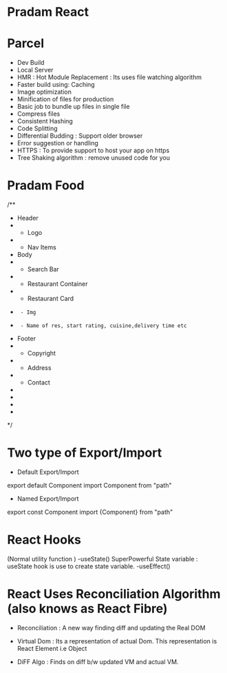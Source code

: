 # Pradam React

# Parcel

- Dev Build
- Local Server
- HMR : Hot Module Replacement : Its uses file watching algorithm
- Faster build using: Caching
- Image optimization
- Minification of files for production
- Basic job to bundle up files in single file
- Compress files
- Consistent Hashing
- Code Splitting
- Differential Budding : Support older browser
- Error suggestion or handling
- HTTPS : To provide support to host your app on https
- Tree Shaking algorithm : remove unused code for you

# Pradam Food

/**
 * Header
 *  - Logo
 *  - Nav Items
 * Body
 *  - Search Bar
 *  - Restaurant Container
 *    - Restaurant Card
 *      - Img
 *      - Name of res, start rating, cuisine,delivery time etc
 * Footer
 *  - Copyright
 *  - Address
 *  - Contact
 *
 *
 *
 *
 */

# Two type of Export/Import

- Default Export/Import

export default Component
import Component from "path"

- Named Export/Import

export const Component
import {Component} from "path"

# React Hooks
  (Normal utility function )
  -useState() SuperPowerful State variable : useState hook is use to create state variable.
  -useEffect()

# React Uses Reconciliation Algorithm (also knows as React Fibre)
  - Reconciliation : A new way finding diff and updating the Real DOM


  - Virtual Dom : Its a representation of actual Dom. This representation is React Element i.e Object
  - DiFF Algo : Finds on diff b/w updated VM and actual VM.

  

